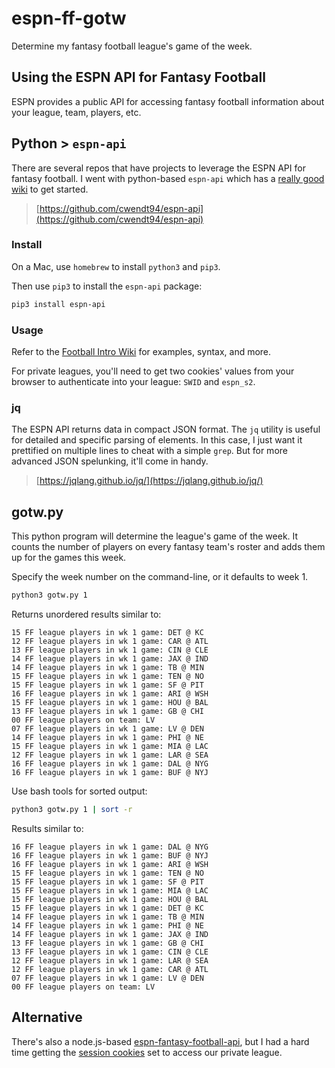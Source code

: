 # espn-ff-gotw

Determine my fantasy football league's game of the week.

## Using the ESPN API for Fantasy Football

ESPN provides a public API for accessing fantasy football information about your league, team, players, etc.

## Python > `espn-api`

There are several repos that have projects to leverage the ESPN API for fantasy football. I went with python-based `espn-api` which has a [really good wiki](https://github.com/cwendt94/espn-api/wiki/Football-Intro) to get started.

> [https://github.com/cwendt94/espn-api](https://github.com/cwendt94/espn-api)

### Install

On a Mac, use `homebrew` to install `python3` and `pip3`.

Then use `pip3` to install the `espn-api` package:

```bash
pip3 install espn-api
```

### Usage

Refer to the [Football Intro Wiki](https://github.com/cwendt94/espn-api/wiki/Football-Intro) for examples, syntax, and more.

For private leagues, you'll need to get two cookies' values from your browser to authenticate into your league: `SWID` and `espn_s2`.

### jq

The ESPN API returns data in compact JSON format. The `jq` utility is useful for detailed and specific parsing of elements. In this case, I just want it prettified on multiple lines to cheat with a simple `grep`. But for more advanced JSON spelunking, it'll come in handy.

> [https://jqlang.github.io/jq/](https://jqlang.github.io/jq/)

## gotw.py

This python program will determine the league's game of the week. It counts the number of players on every fantasy team's roster and adds them up for the games this week.

Specify the week number on the command-line, or it defaults to week 1.

```bash
python3 gotw.py 1
```

Returns unordered results similar to:

```log
15 FF league players in wk 1 game: DET @ KC
12 FF league players in wk 1 game: CAR @ ATL
13 FF league players in wk 1 game: CIN @ CLE
14 FF league players in wk 1 game: JAX @ IND
14 FF league players in wk 1 game: TB @ MIN
15 FF league players in wk 1 game: TEN @ NO
15 FF league players in wk 1 game: SF @ PIT
16 FF league players in wk 1 game: ARI @ WSH
15 FF league players in wk 1 game: HOU @ BAL
13 FF league players in wk 1 game: GB @ CHI
00 FF league players on team: LV
07 FF league players in wk 1 game: LV @ DEN
14 FF league players in wk 1 game: PHI @ NE
15 FF league players in wk 1 game: MIA @ LAC
12 FF league players in wk 1 game: LAR @ SEA
16 FF league players in wk 1 game: DAL @ NYG
16 FF league players in wk 1 game: BUF @ NYJ
```

Use bash tools for sorted output:

```bash
python3 gotw.py 1 | sort -r
```

Results similar to:

```log
16 FF league players in wk 1 game: DAL @ NYG
16 FF league players in wk 1 game: BUF @ NYJ
16 FF league players in wk 1 game: ARI @ WSH
15 FF league players in wk 1 game: TEN @ NO
15 FF league players in wk 1 game: SF @ PIT
15 FF league players in wk 1 game: MIA @ LAC
15 FF league players in wk 1 game: HOU @ BAL
15 FF league players in wk 1 game: DET @ KC
14 FF league players in wk 1 game: TB @ MIN
14 FF league players in wk 1 game: PHI @ NE
14 FF league players in wk 1 game: JAX @ IND
13 FF league players in wk 1 game: GB @ CHI
13 FF league players in wk 1 game: CIN @ CLE
12 FF league players in wk 1 game: LAR @ SEA
12 FF league players in wk 1 game: CAR @ ATL
07 FF league players in wk 1 game: LV @ DEN
00 FF league players on team: LV
```

## Alternative

There's also a node.js-based [espn-fantasy-football-api](http://espn-fantasy-football-api.s3-website.us-east-2.amazonaws.com/Client.html#setCookies), but I had a hard time getting the [session cookies](http://espn-fantasy-football-api.s3-website.us-east-2.amazonaws.com/Client.html#setCookies) set to access our private league.
